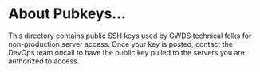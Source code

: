 # About Pubkeys...
This directory contains public SSH keys used by CWDS technical folks for non-production server access. 
Once your key is posted, contact the DevOps team oncall to have the public key pulled to the servers you are authorized to access.
